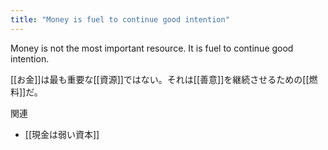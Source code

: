 ```yaml
---
title: "Money is fuel to continue good intention"
---
```


Money is not the most important resource. It is fuel to continue good intention.

[[お金]]は最も重要な[[資源]]ではない。それは[[善意]]を継続させるための[[燃料]]だ。

関連
- [[現金は弱い資本]]
